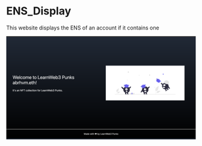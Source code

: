 # ENS_Display

This website displays the ENS of an account if it contains one

![Display Image](public/Screenshot%202024-07-03%20at%2014.51.55.png)